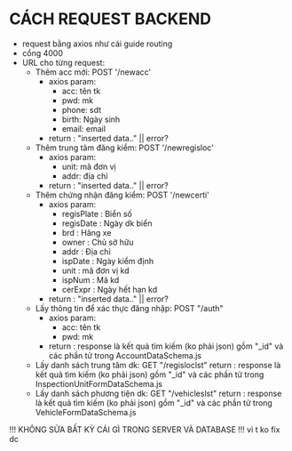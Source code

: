 # CÁCH REQUEST BACKEND

- request bằng axios như cái guide routing
- cổng 4000
- URL cho từng request:
    + Thêm acc mới: POST '/newacc'
        * axios param:    
            - acc: tên tk
            - pwd: mk
            - phone: sdt
            - birth: Ngày sinh
            - email: email
        * return : "inserted data.." || error?
    + Thêm trung tâm đăng kiểm: POST '/newregisloc'
        * axios param:    
            - unit: mã đơn vị
            - addr: địa chỉ
        * return : "inserted data.." || error?
    + Thêm chứng nhận đăng kiểm: POST '/newcerti'
        * axios param:    
            - regisPlate  : Biển số
            - regisDate   : Ngày dk biển
            - brd         : Hãng xe
            - owner       : Chủ sở hữu
            - addr        : Địa chỉ
            - ispDate     : Ngày kiểm định
            - unit        : mã đơn vị kd
            - ispNum      : Mã kd
            - cerExpr     : Ngày hết hạn kd
        * return : "inserted data.." || error?
    + Lấy thông tin để xác thực đăng nhập: POST "/auth"
        * axios param:    
            - acc: tên tk
            - pwd: mk
        * return : response là kết quả tìm kiếm (ko phải json) gồm "_id" và các phần tử trong AccountDataSchema.js
    + Lấy danh sách trung tâm dk: GET "/regisloclst"
        return : response là kết quả tìm kiếm (ko phải json) gồm "_id" và các phần tử trong InspectionUnitFormDataSchema.js
    + Lấy danh sách phương tiện dk: GET "/vehicleslst"
        return : response là kết quả tìm kiếm (ko phải json) gồm "_id" và các phần tử trong VehicleFormDataSchema.js
     
!!! KHÔNG SỬA BẤT KỲ CÁI GÌ TRONG SERVER VÀ DATABASE !!!
vì t ko fix dc
